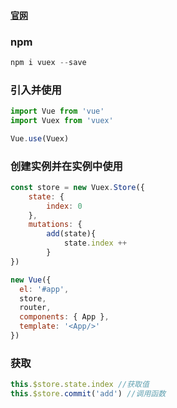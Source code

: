 #### [官网](https://vuex.vuejs.org/zh-cn/installation.html)
### npm
```js
npm i vuex --save
```
### 引入并使用
```js
import Vue from 'vue'
import Vuex from 'vuex'

Vue.use(Vuex)
```
### 创建实例并在实例中使用
```js
const store = new Vuex.Store({
	state: {
		index: 0
	},
	mutations: {
		add(state){
			state.index ++
		}
})

new Vue({
  el: '#app',
  store,
  router,
  components: { App },
  template: '<App/>'
})
```
### 获取
```js
this.$store.state.index //获取值
this.$store.commit('add') //调用函数
